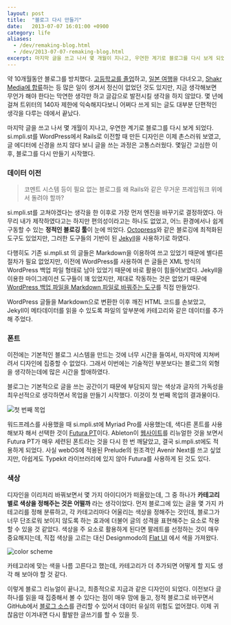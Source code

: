 ```yaml
---
layout: post
title:  "블로그 다시 만들기"
date:   2013-07-07 16:01:00 +0900
category: life
aliases:
  - /dev/remaking-blog.html
  - /dev/2013-07-07-remaking-blog.html
excerpt: 마지막 글을 쓰고 나서 몇 개월이 지나고, 우연한 계기로 블로그를 다시 보게 되었다. 몇일간 고심한 이후, 블로그를 다시 만들기 시작했다.
---
```


약 10개월동안 블로그를 방치했다. [고등학교를 졸업](https://www.facebook.com/photo.php?fbid=3768790105929&set=a.1372050988949.2050249.1461991545)하고, [일본 여행](http://followmyfootprint.in/)을 다녀오고, [Shakr Media에 합류](http://kr.linkedin.com/in/premist)하는 등 많은 일이 생겨서 정신이 없었던 것도 있지만, 지금 생각해보면 무언가 해야 한다는 막연한 생각만 하고 글감으로 발전시킬 생각을 하지 않았다. 몇 년에 걸쳐 트위터의 140자 제한에 익숙해지다보니 어쩌다 쓰게 되는 글도 대부분 단편적인 생각을 다루는 데에서 끝났다.

마지막 글을 쓰고 나서 몇 개월이 지나고, 우연한 계기로 블로그를 다시 보게 되었다. si.mpli.st를 WordPress에서 Rails로 이전할 때 만든 디자인은 이제 촌스러워 보였고, 글 에디터에 신경을 쓰지 않다 보니 글을 쓰는 과정은 고통스러웠다. 몇일간 고심한 이후, 블로그를 다시 만들기 시작했다.


### 데이터 이전

> 코멘트 시스템 등이 필요 없는 블로그를 왜 Rails와 같은 무거운 프레임워크 위에서 돌려야 할까?

si.mpli.st를 고쳐야겠다는 생각을 한 이후로 가장 먼저 엔진을 바꾸기로 결정하였다. 아무리 내가 제작하였다고는 하지만 편의성이라고는 하나도 없었고, 어느 환경에서나 쉽게 구동할 수 있는 **정적인 블로깅 툴**이 눈에 띄었다. [Octopress](http://octopress.org/)와 같은 블로깅에 최적화된 도구도 있었지만, 그러한 도구들의 기반이 된 [Jekyll](http://jekyllrb.com/)을 사용하기로 하였다.

다행히도 기존 si.mpli.st 의 글들은 Markdown을 이용하여 쓰고 있었기 때문에 별다른 절차가 필요 없었지만, 이전에 WordPress를 사용하여 쓴 글들은 XML 방식의 WordPress 백업 파일 형태로 남아 있었기 때문에 바로 활용이 힘들어보였다. Jekyll을 이용한 마이그레이션 도구들이 꽤 있었지만, 제대로 작동하는 것은 없었기 때문에  [WordPress 백업 파일을 Markdown 파일로 바꿔주는 도구](https://gist.github.com/premist/5942593)를 직접 만들었다.

WordPress 글들을 Markdown으로 변환한 이후 깨진 HTML 코드를 손보았고, Jekyll이 메타데이터를 읽을 수 있도록 파일의 앞부분에 카테고리와 같은 데이터를 추가해 주었다.


### 폰트

이전에는 기본적인 블로그 시스템을 만드는 것에 너무 시간을 들여서, 마지막에 지쳐버려서 디자인에 집중할 수 없었다. 그래서 이번에는 기술적인 부분보다는 블로그의 외형을 생각하는데에 많은 시간을 할애하였다.

블로그는 기본적으로 글을 쓰는 공간이기 때문에 부담되지 않는 색상과 글자의 가독성을 최우선적으로 생각하면서 목업을 만들기 시작했다. 이것이 첫 번째 목업의 결과물이다.

![첫 번째 목업](https://cdn.si.mpli.st/2013-07-07-design-candidate-1.png)

워드프레스를 사용했을 때 si.mpli.st에 Myriad Pro를 사용했는데, 색다른 폰트를 사용해보자 해서 선택한 것이 [Futura PT](http://bit.ly/10HfDgU)이다. Ableton이 [웹사이트](https://www.ableton.com/)를 리뉴얼한 것을 보면서 Futura PT가 매우 세련된 폰트라는 것을 다시 한 번 깨달았고, 결국 si.mpli.st에도 적용하게 되었다. 사실 webOS에 적용된 Prelude의 원조격인 Avenir Next를 쓰고 싶었지만, 아쉽게도 Typekit 라이브러리에 있지 않아 Futura를 사용하게 된 것도 있다.


### 색상

디자인을 이리저리 바꿔보면서 몇 가지 아이디어가 떠올랐는데, 그 중 하나가 **카테고리별로 색상을 정해주는 것은 어떨까** 라는 생각이었다. 먼저 블로그에 있는 글을 몇 가지 카테고리를 정해 분류하고, 각 카테고리마다 어울리는 색상을 정해주는 것인데, 블로그가 너무 단조로워 보이지 않도록 하는 효과에 더불어 글의 성격을 표현해주는 요소로 작용할 수 있을 것 같았다. 색상을 주 요소로 활용하게 된다면 팔레트를 선정하는 것이 매우 중요해지는데, 직접 색상을 고르는 대신 Designmodo의 [Flat UI](http://designmodo.github.com/Flat-UI/) 에서 색을 가져왔다.

![color scheme](https://cdn.si.mpli.st/2013-07-07-color-scheme.png)

카테고리에 맞는 색을 나름 고른다고 했는데, 카테고리가 더 추가되면 어떻게 할 지도 생각 해 보아야 할 것 같다.


이렇게 블로그 리뉴얼이 끝나고, 최종적으로 지금과 같은 디자인이 되었다. 이전보다 글 하나를 읽을 때 집중해서 볼 수 있다는 점이 매우 맘에 들고, 정적 블로그로 바꾸면서 GitHub에서 [블로그 소스](http://github.com/premist/si.mpli.st)를 관리할 수 있어서 데이터 유실의 위험도 없어졌다. 이제 귀찮음만 이겨내면 다시 활발한 글쓰기를 할 수 있을 듯.